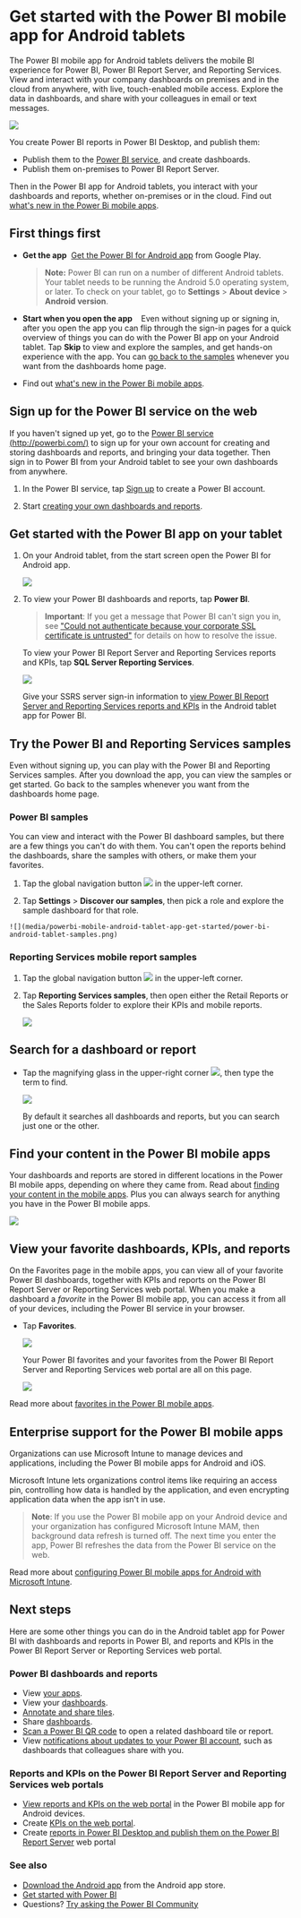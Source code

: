 <properties 
   pageTitle="Get started with the Power BI mobile app for Android tablets"
   description="Learn how the Power BI mobile app for Android tablets brings Power BI to you anywhere, with mobile access to business information on premises and in the cloud."
   services="powerbi" 
   documentationCenter="" 
   authors="maggiesMSFT" 
   manager="erikre" 
   backup=""
   editor=""
   tags=""
   qualityFocus="no"
   qualityDate=""/>
 
<tags
   ms.service="powerbi"
   ms.devlang="NA"
   ms.topic="article"
   ms.tgt_pltfrm="NA"
   ms.workload="powerbi"
   ms.date="05/16/2017"
   ms.author="maggies"/>

# Get started with the Power BI mobile app for Android tablets

The Power BI mobile app for Android tablets delivers the mobile BI experience for Power BI, Power BI Report Server, and Reporting Services. View and interact with your company dashboards on premises and in the cloud from anywhere, with live, touch-enabled mobile access. Explore the data in dashboards, and share with your colleagues in email or text messages. 

![](media/powerbi-mobile-android-tablet-app-get-started/power-bi-android-tablet-dashboard.png)

You create Power BI reports in Power BI Desktop, and publish them:

- Publish them to the [Power BI service](powerbi-service-get-started.md), and create dashboards.
- Publish them on-premises to Power BI Report Server.

Then in the Power BI app for Android tablets, you interact with your dashboards and reports, whether on-premises or in the cloud. 
Find out [what's new in the Power Bi mobile apps](powerbi-mobile-whats-new-in-the-mobile-apps.md).

## First things first

-   **Get the app**  [Get the Power BI for Android app](http://go.microsoft.com/fwlink/?LinkID=544867) from Google Play.

    >**Note:** Power BI can run on a number of different Android tablets. Your tablet needs to be running the Android 5.0 operating system, or later. To check on your tablet, go to **Settings** > **About device** > **Android version**. 

-   **Start when you open the app**    Even without signing up or signing in, after you open the app you can flip through the sign-in pages for a quick overview of things you can do with the Power BI app on your Android tablet. Tap **Skip** to view and explore the samples, and get hands-on experience with the app. You can [go back to the samples](powerbi-mobile-android-tablet-app-get-started.md#try-the-power-bi-and-reporting-services-samples) whenever you want from the dashboards home page.

-   Find out [what's new in the Power Bi mobile apps](powerbi-mobile-whats-new-in-the-mobile-apps.md).

## Sign up for the Power BI service on the web

If you haven't signed up yet, go to the [Power BI service (http://powerbi.com/)](http://powerbi.com/) to sign up for your own account for creating and storing dashboards and reports, and bringing your data together. Then sign in to Power BI from your Android tablet to see your own dashboards from anywhere.

1.  In the Power BI service, tap [Sign up](http://go.microsoft.com/fwlink/?LinkID=513879) to create a Power BI account.

2.   Start [creating your own dashboards and reports](powerbi-service-get-started.md).

## Get started with the Power BI app on your tablet

1.  On your Android tablet, from the start screen open the Power BI for Android app.

    ![](media/powerbi-mobile-android-tablet-app-get-started/power-bi-logo-android.png)

3.  To view your Power BI dashboards and reports, tap **Power BI**.  

    >**Important**: If you get a message that Power BI can't sign you in, see ["Could not authenticate because your corporate SSL certificate is untrusted"](powerbi-mobile-android-could-not-sign-you-in.md) for details on how to resolve the issue.

    To view your Power BI Report Server and Reporting Services reports and KPIs, tap **SQL Server Reporting Services**.

    ![](media/powerbi-mobile-android-tablet-app-get-started/power-bi-android-connect.png)

    Give your SSRS server sign-in information to [view Power BI Report Server and Reporting Services reports and KPIs](powerbi-mobile-iphone-kpis-mobile-reports.md) in the Android tablet app for Power BI.


## Try the Power BI and Reporting Services samples  
Even without signing up, you can play with the Power BI and Reporting Services samples. After you download the app, you can view the samples or get started. Go back to the samples whenever you want from the dashboards home page.

### Power BI samples

You can view and interact with the Power BI dashboard samples, but there are a few things you can't do with them. You can't open the reports behind the dashboards, share the samples with others, or make them your favorites.

1.   Tap the global navigation button ![](media/powerbi-mobile-android-tablet-app-get-started/power-bi-android-options-icon.png) in the upper-left corner.
  
2.   Tap **Settings** > **Discover our samples**, then pick a role and explore the sample dashboard for that role. 

    ![](media/powerbi-mobile-android-tablet-app-get-started/power-bi-android-tablet-samples.png)

### Reporting Services mobile report samples

1.   Tap the global navigation button ![](media/powerbi-mobile-android-tablet-app-get-started/power-bi-android-options-icon.png) in the upper-left corner.

2.  Tap **Reporting Services samples**, then open either the Retail Reports or the Sales Reports folder to explore their KPIs and mobile reports.

    ![](media/powerbi-mobile-android-tablet-app-get-started/power-bi-android-tablet-ssrs-samples.png)

## Search for a dashboard or report

* Tap the magnifying glass in the upper-right corner ![](media/powerbi-mobile-android-tablet-app-get-started/power-bi-ipad-search-icon.png), then type the term to find.

    ![](media/powerbi-mobile-android-tablet-app-get-started/power-bi-android-tablet-search.png)

    By default it searches all dashboards and reports, but you can search just one or the other.

## Find your content in the Power BI mobile apps

Your dashboards and reports are stored in different locations in the Power BI mobile apps, depending on where they came from. Read  about [finding your content in the mobile apps](powerbi-mobile-find-content-mobile-devices.md). Plus you can always search for anything you have in the Power BI mobile apps. 

![](media/powerbi-mobile-android-tablet-app-get-started/power-bi-mobile-new-nav-no-numbers.png)

## View your favorite dashboards, KPIs, and reports

On the Favorites page in the mobile apps, you can view all of your favorite Power BI dashboards, together with KPIs and reports on the Power BI Report Server or Reporting Services web portal. When you make a dashboard a *favorite* in the Power BI mobile app, you can access it from all of your devices, including the Power BI service in your browser. 

-  Tap **Favorites**.

    ![](media/powerbi-mobile-android-app-get-started/power-bi-android-favorite-left-nav.png)
   
    Your Power BI favorites and your favorites from the Power BI Report Server and Reporting Services web portal are all on this page.

    ![](media/powerbi-mobile-android-tablet-app-get-started/power-bi-android-tablet-ssrs-favorites.png)

Read more about [favorites in the Power BI mobile apps](powerbi-mobile-favorites.md).

## Enterprise support for the Power BI mobile apps

Organizations can use Microsoft Intune to manage devices and applications, including the Power BI mobile apps for Android and iOS.

Microsoft Intune lets organizations control items like requiring an access pin, controlling how data is handled by the application, and even encrypting application data when the app isn't in use.

>**Note**: If you use the Power BI mobile app on your Android device and your organization has configured Microsoft Intune MAM, then background data refresh is turned off. The next time you enter the app, Power BI refreshes the data from the Power BI service on the web.

Read more about [configuring Power BI mobile apps for Android with Microsoft Intune](powerbi-admin-mobile-intune.md). 

## Next steps

Here are some other things you can do in the Android tablet app for Power BI with dashboards and reports in Power BI, and reports and KPIs in the Power BI Report Server or Reporting Services web portal.

### Power BI dashboards and reports

-   View [your apps](powerbi-service-what-are-apps.md).
-   View your [dashboards](powerbi-mobile-create-dashboard.md).
-   [Annotate and share tiles](powerbi-mobile-annotate-and-share-a-tile-from-the-android-app.md).
-   Share [dashboards](powerbi-mobile-share-a-dashboard-from-the-iphone-app.md).
-   [Scan a Power BI QR code](powerbi-mobile-qr-code-for-tile.md) to open a related dashboard tile or report.
-   View [notifications about updates to your Power BI account](powerbi-mobile-notification-center.md), such as dashboards that colleagues share with you.

### Reports and KPIs on the Power BI Report Server and Reporting Services web portals

- [View reports and KPIs on the web portal](powerbi-mobile-iphone-kpis-mobile-reports.md) in the Power BI mobile app for Android devices.
- Create [KPIs on the web portal](https://docs.microsoft.com/sql/reporting-services/working-with-kpis-in-reporting-services).
- Create [reports in Power BI Desktop and publish them on the Power BI Report Server](reportserver-quickstart-powerbi-report.md) web portal

### See also

-  [Download the Android app](http://go.microsoft.com/fwlink/?LinkID=544867) from the Android app store.
-  [Get started with Power BI](powerbi-service-get-started.md)
- Questions? [Try asking the Power BI Community](http://community.powerbi.com/)

